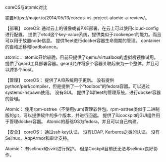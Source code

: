 coreOS与atomic对比

摘自https://major.io/2014/05/13/coreos-vs-project-atomic-a-review/。

【部署】
coreOS:
通过云上的镜像或者PXE部署。在云上可以使用cloud-config进行配置。
提供了etcd这个key-value系统，提供类似于zookeeper的能力。而且可以用于放置node信息。
提供fleet进行docker容器生命周期的管理。
container的自动迁移和loadbalance。

atomic：
atomic开始较晚，目前只提供了qemu/virtualbox的虚拟机镜像试用。
提供了geard工具部署容器。geard允许将多个容器关联起来为一个整体。并且可以跨多个host。


【管理】
coreOS：
提供了A/B系统用于更新。
没有提供python/perl/compiler，但是提供了一个“toolbox”的fedora容器。可以通过systemd-nspawn使用。
没有GUI。
提供了叫fleet的管理系统，进行docker容器的管理。

Atomic：
使用rpm-ostree（不使用yum)管理软件包。rpm-ostree类似于二进制版的git，可以提供软件的多个版本，并进行回退。
提供了叫cockpit的GUI组件用于管理docker容器。
Atomic的基础OS为fedora，并且可以自己构建。

【安全】
coreOS：
通过ssh key认证。
没有LDAP, Kerberos之类的认证。
没有Selinux，AppArmor和审计支持。

Atomic：
有selinux和svirt进行保护。
但是Cockpit目前还无法与selinux良好协作。

